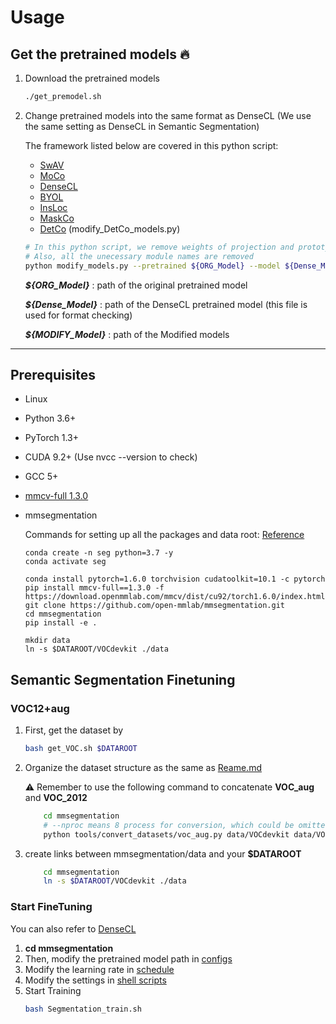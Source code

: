 # Usage
## Get the pretrained models :fire:
1. Download the pretrained models 
    ```bash 
    ./get_premodel.sh
    ```
2. Change pretrained models into the same format as DenseCL 
(We use the same setting as DenseCL in Semantic Segmentation)

    The framework listed below are covered in this python script:
    * [SwAV](https://github.com/facebookresearch/swav)
    * [MoCo](https://github.com/facebookresearch/moco)
    * [DenseCL](https://github.com/WXinlong/DenseCL)
    * [BYOL](https://github.com/deepmind/deepmind-research/tree/master/byol)
    * [InsLoc](https://github.com/limbo0000/InstanceLoc)
    * [MaskCo](https://openaccess.thecvf.com/content/ICCV2021/html/Zhao_Self-Supervised_Visual_Representations_Learning_by_Contrastive_Mask_Prediction_ICCV_2021_paper.html)
    * [DetCo](https://scholar.google.com/scholar_url?url=http://openaccess.thecvf.com/content/ICCV2021/html/Xie_DetCo_Unsupervised_Contrastive_Learning_for_Object_Detection_ICCV_2021_paper.html&hl=zh-TW&sa=T&oi=gsb&ct=res&cd=0&d=8124073977598762954&ei=pbbCYrbwIMKM6rQP4NW28AU&scisig=AAGBfm0HSaylYjW3Py2zZuwpBf9JdfVLNQ) (modify_DetCo_models.py)
    
    ```bash
    # In this python script, we remove weights of projection and prototype 
    # Also, all the unecessary module names are removed
    python modify_models.py --pretrained ${ORG_Model} --model ${Dense_Model} --newmodel ${MODIFY_Model}
    ```
    ***${ORG_Model}*** : path of the original pretrained model

    ***${Dense_Model}*** : path of the DenseCL pretrained model (this file is used for format checking)

    ***${MODIFY_Model}*** : path of the Modified models
-------

## Prerequisites
- Linux
- Python 3.6+
- PyTorch 1.3+
- CUDA 9.2+ (Use nvcc --version to check)
- GCC 5+
- [mmcv-full 1.3.0](https://mmcv.readthedocs.io/en/latest/get_started/installation.html#installation)
- mmsegmentation

    Commands for setting up all the packages and data root: [Reference](https://github.com/WXinlong/mmsegmentation/edit/master/docs/get_started.md#linux)
    
    ```shell
    conda create -n seg python=3.7 -y
    conda activate seg

    conda install pytorch=1.6.0 torchvision cudatoolkit=10.1 -c pytorch
    pip install mmcv-full==1.3.0 -f https://download.openmmlab.com/mmcv/dist/cu92/torch1.6.0/index.html
    git clone https://github.com/open-mmlab/mmsegmentation.git
    cd mmsegmentation
    pip install -e .

    mkdir data
    ln -s $DATAROOT/VOCdevkit ./data
    ```
    
## Semantic Segmentation Finetuning

### VOC12+aug
1. First, get the dataset by
    ```bash 
    bash get_VOC.sh $DATAROOT
    ```
2. Organize the dataset structure as the same as [Reame.md](https://github.com/WXinlong/mmsegmentation/blob/master/docs/dataset_prepare.md)

    :warning: Remember to use the following command to concatenate **VOC_aug** and **VOC_2012**

    ```bash    
        cd mmsegmentation
        # --nproc means 8 process for conversion, which could be omitted as well.
        python tools/convert_datasets/voc_aug.py data/VOCdevkit data/VOCdevkit/VOCaug --nproc 8
    ```
3. create links between mmsegmentation/data and your **$DATAROOT**
    ```bash    
        cd mmsegmentation
        ln -s $DATAROOT/VOCdevkit ./data
    ```

### Start FineTuning
You can also refer to [DenseCL](https://github.com/WXinlong/DenseCL/blob/main/benchmarks/detection/README.md)
1. **cd mmsegmentation**
2. Then, modify the pretrained model path in [configs](mmsegmentation/configs/densecl/fcn_r50-d8.py#L5)
3. Modify the learning rate in [schedule](https://github.com/WesleyHsieh0806/SS-PRL/blob/master/benchmarks/Segmentation/mmsegmentation/configs/_base_/schedules/schedule_20k.py)
4. Modify the settings in [shell scripts](mmsegmentation/Segmentation_train.sh)
5. Start Training
    ``` bash
    bash Segmentation_train.sh
    ```
